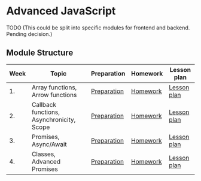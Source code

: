# Advanced JavaScript

TODO
(This could be split into specific modules for frontend and backend. Pending decision.)


## Module Structure

| Week | Topic | Preparation | Homework | Lesson plan |
| ---- | ----- | ----------- | -------- |------------ |
| 1. | Array functions, Arrow functions| [Preparation](week1/preparation.md) | [Homework](/homework-projects/readme.md) | [Lesson plan](week1/lesson-plan.md)|
| 2. | Callback functions, Asynchronicity, Scope | [Preparation](week2/preparation.md) | [Homework](/homework-projects/readme.md) | [Lesson plan](week2/lesson-plan.md)|
| 3. | Promises, Async/Await | [Preparation](week3/preparation.md)| [Homework](/homework-projects/readme.md) | [Lesson plan](week3/lesson-plan.md) |
| 4. | Classes, Advanced Promises | [Preparation](week3/preparation.md)| [Homework](/homework-projects/readme.md) | [Lesson plan](week3/lesson-plan.md) |
